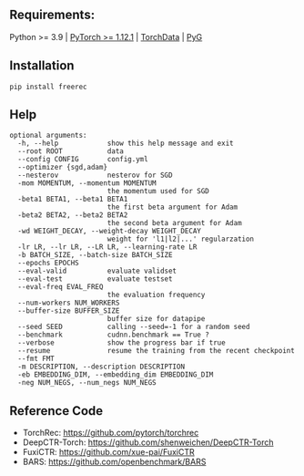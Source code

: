 



## Requirements: 

Python >= 3.9 | [PyTorch >= 1.12.1](https://pytorch.org/) | [TorchData](https://github.com/pytorch/data) | [PyG](https://pytorch-geometric.readthedocs.io/en/latest/notes/installation.html#)


## Installation

    pip install freerec


## Help


```
optional arguments:
  -h, --help            show this help message and exit
  --root ROOT           data
  --config CONFIG       config.yml
  --optimizer {sgd,adam}
  --nesterov            nesterov for SGD
  -mom MOMENTUM, --momentum MOMENTUM
                        the momentum used for SGD
  -beta1 BETA1, --beta1 BETA1
                        the first beta argument for Adam
  -beta2 BETA2, --beta2 BETA2
                        the second beta argument for Adam
  -wd WEIGHT_DECAY, --weight-decay WEIGHT_DECAY
                        weight for 'l1|l2|...' regularzation
  -lr LR, --lr LR, --LR LR, --learning-rate LR
  -b BATCH_SIZE, --batch-size BATCH_SIZE
  --epochs EPOCHS
  --eval-valid          evaluate validset
  --eval-test           evaluate testset
  --eval-freq EVAL_FREQ
                        the evaluation frequency
  --num-workers NUM_WORKERS
  --buffer-size BUFFER_SIZE
                        buffer size for datapipe
  --seed SEED           calling --seed=-1 for a random seed
  --benchmark           cudnn.benchmark == True ?
  --verbose             show the progress bar if true
  --resume              resume the training from the recent checkpoint
  --fmt FMT
  -m DESCRIPTION, --description DESCRIPTION
  -eb EMBEDDING_DIM, --embedding_dim EMBEDDING_DIM
  -neg NUM_NEGS, --num_negs NUM_NEGS
```

## Reference Code

- TorchRec: https://github.com/pytorch/torchrec 
- DeepCTR-Torch: https://github.com/shenweichen/DeepCTR-Torch
- FuxiCTR: https://github.com/xue-pai/FuxiCTR
- BARS: https://github.com/openbenchmark/BARS
